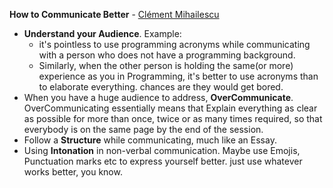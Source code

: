 **How to Communicate Better** - [Clément Mihailescu](https://www.youtube.com/watch?v=ofk6vLZ3hPw&feature=youtu.be)

- **Understand your Audience**. Example:
    - it's pointless to use programming acronyms while communicating with a person
      who does not have a programming background.
    - Similarly, when the other person is holding the same(or more) experience as
      you in Programming, it's better to use acronyms than to elaborate
      everything. chances are they would get bored.
- When you have a huge audience to address, **OverCommunicate**.
  OverCommunicating essentially means that Explain everything as clear as
  possible for more than once, twice or as many times required, so that
  everybody is on the same page by the end of the session.
- Follow a **Structure** while communicating, much like an Essay.
- Using **Intonation** in non-verbal communication. Maybe use Emojis,
  Punctuation marks etc to express yourself better. just use whatever works
  better, you know.
